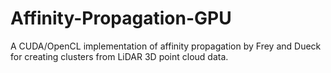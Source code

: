 # Affinity-Propagation-GPU
A CUDA/OpenCL implementation of affinity propagation by Frey and Dueck for creating clusters from LiDAR 3D point cloud data. 

